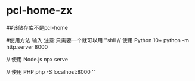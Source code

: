 # pcl-home-zx
##该储存库不是pcl-home


#使用方法
输入
注意:只需要一个就可以用
''shll
// 使用 Python 10+
python -m http.server 8000

// 使用 Node.js
npx serve

// 使用 PHP
php -S localhost:8000
''
